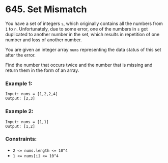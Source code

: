 # 645. Set Mismatch

You have a set of integers `s`, which originally contains all the numbers from `1` to `n`. Unfortunately, due to some error, one of the numbers in `s` got duplicated to another number in the set, which results in repetition of one number and loss of another number.

You are given an integer array `nums` representing the data status of this set after the error.

Find the number that occurs twice and the number that is missing and return them in the form of an array.

### Example 1:

```
Input: nums = [1,2,2,4]
Output: [2,3]
```

### Example 2:

```
Input: nums = [1,1]
Output: [1,2]
```

### Constraints:

- `2 <= nums.length <= 10^4`
- `1 <= nums[i] <= 10^4`
